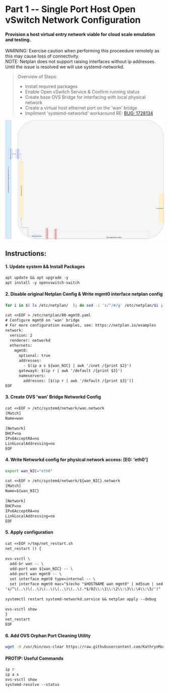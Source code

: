 # Part 1 -- Single Port Host Open vSwitch Network Configuration
#### Provision a host virtual entry network viable for cloud scale emulation and testing.
 WARNING: Exercise caution when performing this proceedure remotely as this may cause loss of connectivity.    
 NOTE:  Netplan does not support raising interfaces without ip addresses. Until the issue is resolved we will use systemd-networkd.
>
> Overview of Steps:
> - Install required packages
> - Enable Open vSwitch Service & Confirm running status
> - Create base OVS Bridge for interfacing with local physical network
> - Create a virtual host ethernet port on the 'wan' bridge
> - Impliment 'systemd-networkd' workaround RE: [BUG: 1728134]

![CCIO_Hypervisor-mini_Stack_Diagram](https://github.com/KathrynMorgan/mini-stack/blob/master/1_Single_Port_Host-Open_vSwitch_Network_Configuration/web/drawio/single-port-ovs-host.svg)

## Instructions:
#### 1. Update system && Install Packages
```
apt update && apt upgrade -y
apt install -y openvswitch-switch
```

#### 2. Disable original Netplan Config & Write mgmt0 interface netplan config
````sh
for i in $( ls /etc/netplan/  ); do sed -i 's/^/#/g' /etc/netplan/$i ; done
````
````
cat <<EOF > /etc/netplan/80-mgmt0.yaml
# Configure mgmt0 on 'wan' bridge
# For more configuration examples, see: https://netplan.io/examples                                                   
network:
  version: 2
  renderer: networkd
  ethernets:
    mgmt0:
      optional: true
      addresses:
        - $(ip a s ${wan_NIC} | awk '/inet /{print $2}')
      gateway4: $(ip r | awk '/default /{print $3}')
      nameservers:
        addresses: [$(ip r | awk '/default /{print $3}')]
EOF
````

#### 3. Create OVS  'wan'  Bridge Networkd Config
````
cat <<EOF > /etc/systemd/network/wan.network                                                    
[Match]
Name=wan

[Network]
DHCP=no
IPv6AcceptRA=no
LinkLocalAddressing=no
EOF
````

#### 4. Write Networkd config for physical network access: [EG: 'eth0']
```sh
export wan_NIC="eth0"
````
````
cat <<EOF > /etc/systemd/network/${wan_NIC}.network                                                    
[Match]
Name=${wan_NIC}

[Network]
DHCP=no
IPv6AcceptRA=no
LinkLocalAddressing=no
EOF
````

#### 5. Apply configuration
````
cat <<EOF >/tmp/net_restart.sh
net_restart () {

ovs-vsctl \
  add-br wan -- \
  add-port wan ${wan_NIC} -- \
  add-port wan mgmt0 -- \
  set interface mgmt0 type=internal -- \
  set interface mgmt0 mac="$(echo "$HOSTNAME wan mgmt0" | md5sum | sed 's/^\(..\)\(..\)\(..\)\(..\)\(..\).*$/02\\:\1\\:\2\\:\3\\:\4\\:\5/')"

systemctl restart systemd-networkd.service && netplan apply --debug

ovs-vsctl show
}
net_restart
EOF
````

#### 6. Add OVS Orphan Port Cleaning Utility
````sh
wget -O /usr/bin/ovs-clear https://raw.githubusercontent.com/KathrynMorgan/mini-stack/master/1_Single_Port_Host-Open_vSwitch_Network_Configuration/aux/ovs-clear && chmod +x /usr/bin/ovs-clear
````

#### PROTIP: Useful Commands
````
ip r
ip a s
ovs-vsctl show
systemd-resolve --status
````
<!-- Markdown link & img dfn's -->
[BUG: 1728134]: https://bugs.launchpad.net/netplan/+bug/1728134
